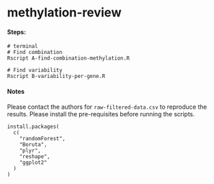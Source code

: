 # methylation-review

#### Steps:

```{shell}
# terminal
# Find combination
Rscript A-find-combination-methylation.R

# Find variability
Rscript B-variability-per-gene.R
```

#### Notes
Please contact the authors for `raw-filtered-data.csv` to reproduce the results. Please install the pre-requisites before running the scripts.
```{R}
install.packages(
  c(
    "randomForest",
    "Boruta",
    "plyr",
    "reshape",
    "ggplot2"
  )
)
```
